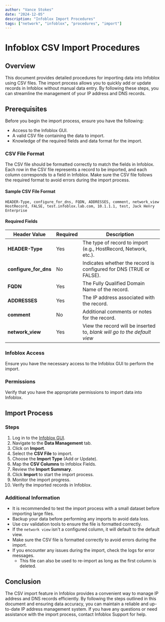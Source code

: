 ```yaml
---
author: "Vance Stokes"
date: "2024-12-05"
description: "Infoblox Import Procedures"
tags: ["network", "infoblox", "procedures", "import"]
---
```


# Infoblox CSV Import Procedures

## Overview

This document provides detailed procedures for importing data into Infoblox using CSV files. The import process allows you to quickly add or update records in Infoblox without manual data entry. By following these steps, you can streamline the management of your IP address and DNS records.

## Prerequisites

Before you begin the import process, ensure you have the following:

- Access to the Infoblox GUI.
- A valid CSV file containing the data to import.
- Knowledge of the required fields and data format for the import.

### CSV File Format

The CSV file should be formatted correctly to match the fields in Infoblox. Each row in the CSV file represents a record to be imported, and each column corresponds to a field in Infoblox. Make sure the CSV file follows the required format to avoid errors during the import process.

#### Sample CSV File Format

```csv
HEADER-Type, configure_for_dns, FQDN, ADDRESSES, comment, network_view
HostRecord, FALSE, test.infoblox.lab.com, 10.1.1.1, test, Jack Henry Enterprise
```

#### Required Fields

| Header Value | Required | Description |
|---|---|---|
|**HEADER-Type** | Yes | The type of record to import (e.g., HostRecord, Network, etc.). |
| **configure_for_dns** | No | Indicates whether the record is configured for DNS (TRUE or FALSE). |
| **FQDN** | Yes | The Fully Qualified Domain Name of the record. |
| **ADDRESSES** | Yes | The IP address associated with the record. |
| **comment** | No | Additional comments or notes for the record. |
| **network_view** | Yes | View the record will be inserted to, *blank will go to the default view* |

### Infoblox Access

Ensure you have the necessary access to the Infoblox GUI to perform the import.

### Permissions

Verify that you have the appropriate permissions to import data into Infoblox.

## Import Process

### Steps

1. Log in to the [Infoblox GUI](https://jhaddi.jkhy.com).
2. Navigate to the **Data Management** tab.
3. Click on **Import**.
4. Select the **CSV File** to import.
5. Choose the **Import Type** (Add or Update).
6. Map the **CSV Columns** to Infoblox Fields.
7. Review the **Import Summary**.
8. Click **Import** to start the import process.
9. Monitor the import progress.
10. Verify the imported records in Infoblox.

### Additional Information

- It is recommended to test the import process with a small dataset before importing large files.
- Backup your data before performing any imports to avoid data loss.
- Use csv validation tools to ensure the file is formatted correctly.
- If the `network view` isn't a configured column, it will default to the default view.
- Make sure the CSV file is formatted correctly to avoid errors during the import.
- If you encounter any issues during the import, check the logs for error messages.
  - This file can also be used to re-import as long as the first column is deleted.

## Conclusion

The CSV import feature in Infoblox provides a convenient way to manage IP address and DNS records efficiently. By following the steps outlined in this document and ensuring data accuracy, you can maintain a reliable and up-to-date IP address management system. If you have any questions or need assistance with the import process, contact Infoblox Support for help.
